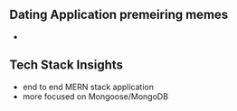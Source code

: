 ## Dating Application premeiring memes
 - 

## Tech Stack Insights
 - end to end MERN stack application
 - more focused on Mongoose/MongoDB
